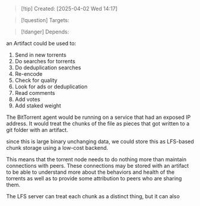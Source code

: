 
>[!tip] Created: [2025-04-02 Wed 14:17]

>[!question] Targets: 

>[!danger] Depends: 

an Artifact could be used to:

1. Send in new torrents
2. Do searches for torrents
3. Do deduplication searches
4. Re-encode
5. Check for quality
6. Look for ads or deduplication
7. Read comments
8. Add votes
9. Add staked weight

The BitTorrent agent would be running on a service that had an exposed IP address. It would treat the chunks of the file as pieces that got written to a git folder with an artifact. 

since this is large binary unchanging data, we could store this as LFS-based chunk storage using a low-cost backend. 

This means that the torrent node needs to do nothing more than maintain connections with peers. These connections may be stored with an artifact to be able to understand more about the behaviors and health of the torrents as well as to provide some attribution to peers who are sharing them. 

The LFS server can treat each chunk as a distinct thing, but it can also 